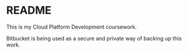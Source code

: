 # README #

This is my Cloud Platform Development coursework.

Bitbucket is being used as a secure and private way of backing up this work.